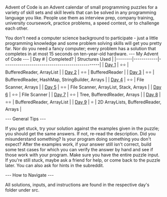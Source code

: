 Advent of Code is an Advent calendar of small programming puzzles for a variety of skill sets and skill levels that can be solved in any programming language you like. People use them as interview prep, company training, university coursework, practice problems, a speed contest, or to challenge each other.

You don't need a computer science background to participate - just a little programming knowledge and some problem solving skills will get you pretty far. Nor do you need a fancy computer; every problem has a solution that completes in at most 15 seconds on ten-year-old hardware.
--- My Advent of Code ---
|  Day # | Completed? | Structures Used                                |
|--------|------------|------------------------------------------------|
| [Day 1](https://github.com/IngiumDev/Advent-of-Code-2022/blob/master/src/Day1/CalorieCounter.java)  | ⭐⭐         | BufferedReader, ArrayList                      |
| [Day 2](https://github.com/IngiumDev/Advent-of-Code-2022/blob/master/src/Day2/RockPaperScissors.java)  | ⭐⭐         | BufferedReader                                 |
| [Day 3](https://github.com/IngiumDev/Advent-of-Code-2022/blob/master/src/Day3/RucksackReorganization.java)  | ⭐⭐         | BufferedReader, HashMap, StringBuilder, Arrays |
| [Day 4](https://github.com/IngiumDev/Advent-of-Code-2022/blob/master/src/Day4/CampCleanup.java)  | ⭐⭐         | File Scanner, Arrays                           |
| [Day 5](https://github.com/IngiumDev/Advent-of-Code-2022/blob/master/src/Day5/SupplyStacks.java)  | ⭐⭐         | File Scanner, ArrayList, Stack, Arrays         |
| [Day 6](https://github.com/IngiumDev/Advent-of-Code-2022/blob/master/src/Day6/TuningTrouble.java)  | ⭐⭐         | File Scanner                                   |
| [Day 7](https://github.com/IngiumDev/Advent-of-Code-2022/blob/master/src/Day7/NoSpaceLeftOnDevice.java)  | ⭐⭐         | Tree, BufferedReader, Arrays                   |
| [Day 8](https://github.com/IngiumDev/Advent-of-Code-2022/blob/master/src/Day8/TreeTopHouse.java)  | ⭐⭐         | BufferedReader, ArrayList                      |
| [Day 9](https://github.com/IngiumDev/Advent-of-Code-2022/blob/master/src/Day9/RopeBridge.java) | ⭐ | 2D ArrayLists, BufferedReader, Arrays |

--- General Tips ---

If you get stuck, try your solution against the examples given in the puzzle; you should get the same answers. If not, re-read the description. Did you misunderstand something? Is your program doing something you don't expect? After the examples work, if your answer still isn't correct, build some test cases for which you can verify the answer by hand and see if those work with your program. Make sure you have the entire puzzle input. If you're still stuck, maybe ask a friend for help, or come back to the puzzle later. You can also ask for hints in the subreddit.

--- How to Navigate ---

All solutions, inputs, and instructions are found in the respective day's folder under src.

